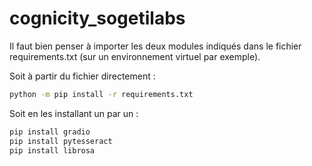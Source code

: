 # cognicity_sogetilabs

Il faut bien penser à importer les deux modules indiqués dans le fichier requirements.txt (sur un environnement virtuel par exemple).

Soit à partir du fichier directement :
```bash
python -m pip install -r requirements.txt
```

Soit en les installant un par un :
```bash
pip install gradio
pip install pytesseract
pip install librosa
```